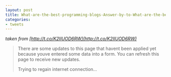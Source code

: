```yaml
---
layout: post
title: What-are-the-best-programming-blogs-Answer-by-to-What-are-the-best-programming-blogs
categories:
- tweets
---
```

*taken from [http://t.co/K2IIUOD6RW](http://t.co/K2IIUOD6RW)*
>There are some updates to this page that havent been applied yet because youve entered some data into a form.  You can refresh this page to receive new updates.
>
>Trying to regain internet connection...
>
>